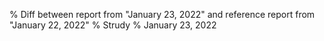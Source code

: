 % Diff between report from "January 23, 2022" and reference report from "January 22, 2022"
% Strudy
% January 23, 2022


